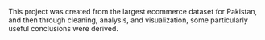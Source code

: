This project was created from the largest ecommerce dataset for Pakistan, and then through cleaning, analysis, and visualization, some particularly useful conclusions were derived.
